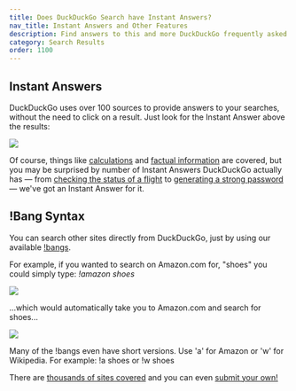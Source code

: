 ```yaml
---
title: Does DuckDuckGo Search have Instant Answers?
nav_title: Instant Answers and Other Features
description: Find answers to this and more DuckDuckGo frequently asked questions.
category: Search Results
order: 1100
---
```


<h2>Instant Answers</h2>

<p>
    DuckDuckGo uses over 100 sources to provide answers to your
    searches, without the need to click on a result. Just look for the Instant
    Answer above the results:
</p>

<img src="{{ site.baseurl }}/images/instant-answers.png" />

<p>
    Of course, things like <a href="https://duckduckgo.com/?q=2+%25+2&ia=calculator">calculations</a> and <a href="https://duckduckgo.com/?q=people+in+space&ia=answer">factual information</a> are covered, but you may be surprised by number of Instant Answers DuckDuckGo actually has — from <a href="https://duckduckgo.com/?q=AA+102">checking the status of a flight</a> to <a href="https://duckduckgo.com/?q=password+strong+12&ia=answer">generating a strong password</a> — we've got an Instant Answer for it.
</p>

<h2>!Bang Syntax</h2>

<p>
    You can search other sites directly from DuckDuckGo, just by using our
    available <a href="https://duckduckgo.com/bangs">!bangs</a>.
</p>

<p>
    For example, if you wanted to search on Amazon.com for, "shoes" you could
    simply type: <em>!amazon shoes</em>
</p>

<img src="{{ site.baseurl }}/images/bangs.png" />
<p>
    ...which would automatically take you to Amazon.com and search for shoes...
</p>

<img src="{{ site.baseurl }}/images/amazon-shoes.png" />
<p>
    Many of the !bangs even have short versions. Use 'a' for Amazon or 'w' for
    Wikipedia. For example: !a shoes or !w shoes
</p>

<p>
    There are
    <a href="https://duckduckgo.com/bangs">thousands of sites covered</a> and
    you can even <a href="https://duckduckgo.com/newbang">submit your own!</a>
</p>
